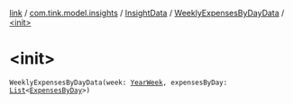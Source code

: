 [link](../../../index.md) / [com.tink.model.insights](../../index.md) / [InsightData](../index.md) / [WeeklyExpensesByDayData](index.md) / [&lt;init&gt;](./-init-.md)

# &lt;init&gt;

`WeeklyExpensesByDayData(week: `[`YearWeek`](../../../com.tink.model.time/-year-week/index.md)`, expensesByDay: `[`List`](https://kotlinlang.org/api/latest/jvm/stdlib/kotlin.collections/-list/index.html)`<`[`ExpensesByDay`](../../../com.tink.model.relations/-expenses-by-day/index.md)`>)`
